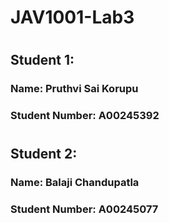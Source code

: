 # JAV1001-Lab3
#
## Student 1:  
### Name: Pruthvi Sai Korupu
### Student Number: A00245392  
#
## Student 2:  
### Name: Balaji Chandupatla  
### Student Number: A00245077